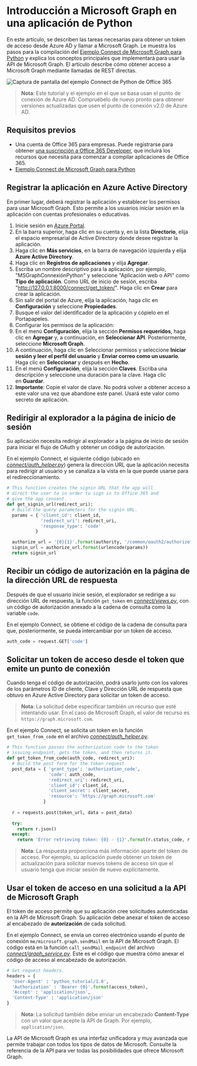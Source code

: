 # <a name="get-started-with-microsoft-graph-in-a-python-app"></a>Introducción a Microsoft Graph en una aplicación de Python 

En este artículo, se describen las tareas necesarias para obtener un token de acceso desde Azure AD y llamar a Microsoft Graph. Le muestra los pasos para la compilación del [Ejemplo Connect de Microsoft Graph para Python](https://github.com/microsoftgraph/python3-connect-rest-sample) y explica los conceptos principales que implementará para usar la API de Microsoft Graph. El artículo describe cómo obtener acceso a Microsoft Graph mediante llamadas de REST directas.

![Captura de pantalla del ejemplo Connect de Python de Office 365](./images/web-screenshot.png)

> **Nota**: Este tutorial y el ejemplo en el que se basa usan el punto de conexión de Azure AD. Compruébelo de nuevo pronto para obtener versiones actualizadas que usen el punto de conexión v2.0 de Azure AD.

##  <a name="prerequisites"></a>Requisitos previos

  * Una cuenta de Office 365 para empresas. Puede registrarse para obtener [una suscripción a Office 365 Developer](https://msdn.microsoft.com/en-us/office/office365/howto/setup-development-environment#bk_Office365Account), que incluirá los recursos que necesita para comenzar a compilar aplicaciones de Office 365.
  * [Ejemplo Connect de Microsoft Graph para Python](https://github.com/microsoftgraph/python3-connect-rest-sample)

## <a name="register-the-application-in-azure-active-directory"></a>Registrar la aplicación en Azure Active Directory

En primer lugar, deberá registrar la aplicación y establecer los permisos para usar Microsoft Graph. Esto permite a los usuarios iniciar sesión en la aplicación con cuentas profesionales o educativas.

1. Inicie sesión en [Azure Portal](https://portal.azure.com/).
2. En la barra superior, haga clic en su cuenta y, en la lista **Directorio**, elija el espacio empresarial de Active Directory donde desee registrar la aplicación.
3. Haga clic en **Más servicios**, en la barra de navegación izquierda y elija **Azure Active Directory**.
4. Haga clic en **Registros de aplicaciones** y elija **Agregar**.
5. Escriba un nombre descriptivo para la aplicación, por ejemplo, "MSGraphConnexiónPython" y seleccione "Aplicación web o API" como **Tipo de aplicación**. Como URL de inicio de sesión, escriba "http://127.0.0.1:8000/connect/get_token/". Haga clic en **Crear** para crear la aplicación.
6. Sin salir del portal de Azure, elija la aplicación, haga clic en **Configuración** y seleccione **Propiedades**.
7. Busque el valor del identificador de la aplicación y cópielo en el Portapapeles.
8. Configurar los permisos de la aplicación:
9. En el menú **Configuración**, elija la sección **Permisos requeridos**, haga clic en **Agregar** y, a continuación, en **Seleccionar API**. Posteriormente, seleccione **Microsoft Graph**.
10. A continuación, haga clic en Seleccionar permisos y seleccione **Iniciar sesión y leer el perfil del usuario** y **Enviar correo como un usuario**. Haga clic en **Seleccionar** y después en **Hecho**.
11. En el menú **Configuración**, elija la sección **Claves**. Escriba una descripción y seleccione una duración para la clave. Haga clic en **Guardar**.
12. **Importante**: Copie el valor de clave. No podrá volver a obtener acceso a este valor una vez que abandone este panel. Usará este valor como secreto de aplicación.

## <a name="redirect-the-browser-to-the-sign-in-page"></a>Redirigir al explorador a la página de inicio de sesión

Su aplicación necesita redirigir al explorador a la página de inicio de sesión para iniciar el flujo de OAuth y obtener un código de autorización. 

En el ejemplo Connect, el siguiente código (ubicado en [*connect/auth_helper.py*](https://github.com/microsoftgraph/python3-connect-rest-sample/blob/master/connect/auth_helper.py)) genera la dirección URL que la aplicación necesita para redirigir al usuario y se canaliza a la vista en la que puede usarse para el redireccionamiento. 

```python
# This function creates the signin URL that the app will
# direct the user to in order to sign in to Office 365 and
# give the app consent.
def get_signin_url(redirect_uri):
  # Build the query parameters for the signin URL.
  params = { 'client_id': client_id,
             'redirect_uri': redirect_uri,
             'response_type': 'code'
           }

  authorize_url = '{0}{1}'.format(authority, '/common/oauth2/authorize?{0}')
  signin_url = authorize_url.format(urlencode(params))
  return signin_url
```

<!--<a name="authCode"></a>-->
## <a name="receive-an-authorization-code-in-your-reply-url-page"></a>Recibir un código de autorización en la página de la dirección URL de respuesta

Después de que el usuario inicie sesión, el explorador se redirige a su dirección URL de respuesta, la función ```get_token``` en [*connect/views.py*](https://github.com/microsoftgraph/python3-connect-rest-sample/blob/master/connect/views.py), con un código de autorización anexado a la cadena de consulta como la variable ```code```. 

En el ejemplo Connect, se obtiene el código de la cadena de consulta para que, posteriormente, se pueda intercambiar por un token de acceso.

```python
auth_code = request.GET['code']
```

<!--<a name="accessToken"></a>-->
## <a name="request-an-access-token-from-the-token-issuing-endpoint"></a>Solicitar un token de acceso desde el token que emite un punto de conexión

Cuando tenga el código de autorización, podrá usarlo junto con los valores de los parámetros ID de cliente, Clave y Dirección URL de respuesta que obtuvo en Azure Active Directory para solicitar un token de acceso. 

> **Nota**: La solicitud debe especificar también un recurso que esté intentando usar. En el caso de Microsoft Graph, el valor de recurso es `https://graph.microsoft.com`.

En el ejemplo Connect, se solicita un token en la función ```get_token_from_code``` en el archivo [*connect/auth_helper.py*](https://github.com/microsoftgraph/python3-connect-rest-sample/blob/master/connect/auth_helper.py).

```python
# This function passes the authorization code to the token
# issuing endpoint, gets the token, and then returns it.
def get_token_from_code(auth_code, redirect_uri):
  # Build the post form for the token request
  post_data = { 'grant_type': 'authorization_code',
                'code': auth_code,
                'redirect_uri': redirect_uri,
                'client_id': client_id,
                'client_secret': client_secret,
                'resource': 'https://graph.microsoft.com'
              }
              
  r = requests.post(token_url, data = post_data)
  
  try:
    return r.json()
  except:
    return 'Error retrieving token: {0} - {1}'.format(r.status_code, r.text)
```

> **Nota**: La respuesta proporciona más información aparte del token de acceso. Por ejemplo, su aplicación puede obtener un token de actualización para solicitar nuevos tokens de acceso sin que el usuario tenga que iniciar sesión de nuevo explícitamente.

<!--<a name="request"></a>-->
## <a name="use-the-access-token-in-a-request-to-the-microsoft-graph-api"></a>Usar el token de acceso en una solicitud a la API de Microsoft Graph

El token de acceso permite que su aplicación cree solicitudes autenticadas en la API de Microsoft Graph. Su aplicación debe anexar el token de acceso al encabezado de **autorización** de cada solicitud.

En el ejemplo Connect, se envía un correo electrónico usando el punto de conexión ```me/microsoft.graph.sendMail``` en la API de Microsoft Graph. El código está en la función ```call_sendMail_endpoint``` del archivo [*connect/graph_service.py*](https://github.com/microsoftgraph/python3-connect-rest-sample/blob/master/connect/graph_service.py). Este es el código que muestra cómo anexar el código de acceso al encabezado de autorización.

```python
# Set request headers.
headers = { 
  'User-Agent' : 'python_tutorial/1.0',
  'Authorization' : 'Bearer {0}'.format(access_token),
  'Accept' : 'application/json',
  'Content-Type' : 'application/json'
}
```

> **Nota**: La solicitud también debe enviar un encabezado **Content-Type** con un valor que acepte la API de Graph. Por ejemplo, `application/json`.

La API de Microsoft Graph es una interfaz unificadora y muy avanzada que permite trabajar con todos los tipos de datos de Microsoft. Consulte la referencia de la API para ver todas las posibilidades que ofrece Microsoft Graph.